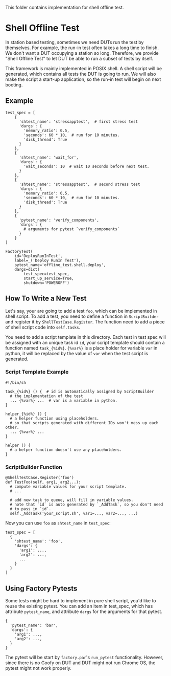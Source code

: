 This folder contains implementation for shell offline test.

# Shell Offline Test

In station based testing, sometimes we need DUTs run the test by themselves.
For example, the run-in test often takes a long time to finish. We don't want a
DUT occupying a station so long. Therefore, we provide "Shell Offline Test" to
let DUT be able to run a subset of tests by itself.


This framework is mainly implemented in POSIX shell. A shell script will be
generated, which contains all tests the DUT is going to run. We will also make
the script a start-up application, so the run-in test will begin on next
booting.


## Example

    test_spec = [
        {
          'shtest_name': 'stressapptest',  # first stress test
          'dargs': {
            'memory_ratio': 0.5,
            'seconds': 60 * 10,  # run for 10 minutes.
            'disk_thread': True
          }
        },
        {
          'shtest_name': 'wait_for',
          'dargs': {
            'wait_seconds': 10  # wait 10 seconds before next test.
          }
        },
        {
          'shtest_name': 'stressapptest',  # second stress test
          'dargs': {
            'memory_ratio': 0.5,
            'seconds': 60 * 10,  # run for 10 minutes.
            'disk_thread': True
          }
        },
        {
          'pytest_name': 'verify_components',
          'dargs': {
            # arguments for pytest `verify_components`
          }
        }
    ]

    FactoryTest(
        id='DeployRunInTest',
        label=_('Deploy RunIn Test'),
        pytest_name='offline_test.shell.deploy',
        dargs=dict(
            test_spec=test_spec,
            start_up_service=True,
            shutdown='POWEROFF')


## How To Write a New Test

Let's say, your are going to add a test `foo`, which can be implemented in
shell script.  To add a test, you need to define a function in `ScriptBuilder`
and register it by `ShellTestCase.Register`. The function need to add a piece of
shell script code into `self.tasks`.

You need to add a script template in this directory.
Each test in test spec will be assigned with an unique task id `id`,
your script template should contain a function named `task_{%id%}`.
`{%var%}` is a place holder for variable `var` in python, it will be replaced
by the value of `var` when the test script is generated.

### Script Template Example

    #!/bin/sh

    task_{%id%} () {  # id is automatically assigned by ScriptBuilder
      # the implementation of the test
      ... {%var%} ...  # var is a variable in python.
    }

    helper_{%id%} () {
      # a helper function using placeholders.
      # so that scripts generated with different IDs won't mess up each other.
      ... {%var%} ...
    }

    helper () {
      # a helper function doesn't use any placeholders.
    }

### ScriptBuilder Function

    @ShellTestCase.Register('foo')
    def TestFoo(self, arg1, arg2...):
      # compute variable values for your script template.
      # ...

      # add new task to queue, will fill in variable values.
      # note that `id` is auto generated by `_AddTask`, so you don't need
      # to pass in `id`.
      self._AddTask('your_script.sh', var1=..., var2=..., ...)


Now you can use `foo` as `shtest_name` in `test_spec`:

    test_spec = [
      {
        'shtest_name': 'foo',
        'dargs': {
          'arg1': ...,
          'arg2': ...,
          ...
        }
      }
    ]

## Using Factory Pytests

Some tests might be hard to implement in pure shell script, you'd like to reuse
the existing pytest. You can add an item in test_spec, which has attribute
`pytest_name`, and attribute `dargs` for the arguments for that pytest.

    {
      'pytest_name': 'bar',
      'dargs': {
        'arg1': ...,
        'arg2': ...,
      }
    }

The pytest will be start by `factory.par`'s `run_pytest` functionality.
However, since there is no Goofy on DUT and DUT might not run Chrome OS,
the pytest might not work properly.
